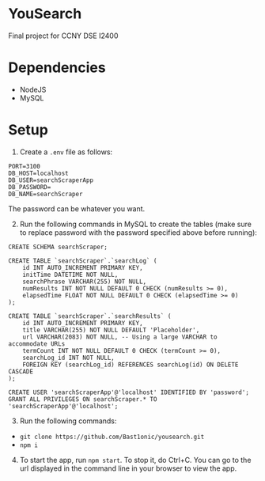 # YouSearch
Final project for CCNY DSE I2400

# Dependencies
* NodeJS
* MySQL

# Setup
1. Create a `.env` file as follows:
```
PORT=3100
DB_HOST=localhost
DB_USER=searchScraperApp
DB_PASSWORD=
DB_NAME=searchScraper
```
The password can be whatever you want.

2. Run the following commands in MySQL to create the tables (make sure to replace password with the password specified above before running):
```
CREATE SCHEMA searchScraper;

CREATE TABLE `searchScraper`.`searchLog` (
    id INT AUTO_INCREMENT PRIMARY KEY,
    initTime DATETIME NOT NULL,
    searchPhrase VARCHAR(255) NOT NULL,
    numResults INT NOT NULL DEFAULT 0 CHECK (numResults >= 0),
    elapsedTime FLOAT NOT NULL DEFAULT 0 CHECK (elapsedTime >= 0)
);

CREATE TABLE `searchScraper`.`searchResults` (
    id INT AUTO_INCREMENT PRIMARY KEY,
    title VARCHAR(255) NOT NULL DEFAULT 'Placeholder',
    url VARCHAR(2083) NOT NULL, -- Using a large VARCHAR to accommodate URLs
    termCount INT NOT NULL DEFAULT 0 CHECK (termCount >= 0),
    searchLog_id INT NOT NULL,
    FOREIGN KEY (searchLog_id) REFERENCES searchLog(id) ON DELETE CASCADE
);

CREATE USER 'searchScraperApp'@'localhost' IDENTIFIED BY 'password';
GRANT ALL PRIVILEGES ON searchScraper.* TO 'searchScraperApp'@'localhost';
```

3. Run the following commands:
* `git clone https://github.com/Bast1onic/yousearch.git`
* `npm i`

4. To start the app, run `npm start`. To stop it, do Ctrl+C. You can go to the url displayed in the command line in your browser to view the app.